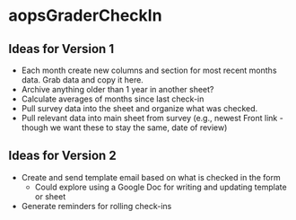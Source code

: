 # aopsGraderCheckIn

## Ideas for Version 1
* Each month create new columns and section for most recent months data. Grab data and copy it here.
* Archive anything older than 1 year in another sheet?
* Calculate averages of months since last check-in
* Pull survey data into the sheet and organize what was checked.
* Pull relevant data into main sheet from survey (e.g., newest Front link - though we want these to stay the same, date of review)

## Ideas for Version 2
* Create and send template email based on what is checked in the form
  * Could explore using a Google Doc for writing and updating template or sheet
* Generate reminders for rolling check-ins

